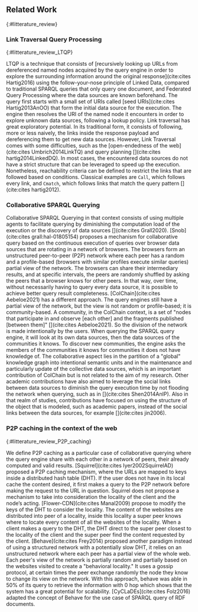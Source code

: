 ## Related Work
{:#litterature_review} 

### Link Traversal Query Processing
{:#litterature_review_LTQP} 


LTQP is a technique that consists of [recursively looking up URLs from dereferenced named nodes acquired by the query engine in order to explore 
the surrounding information around the original response](cite:cites Hartig2016) using the follow-your-nose principle of Linked Data,
compared to traditional SPARQL queries that only query one document, and Federated Query Processing where the data sources are known beforehand.
The query first starts with a small set of URIs called [seed URIs](cite:cites Hartig2013AnOO) that form the initial data source for the execution.
The engine then resolves the URI of the named node it encounters in order to explore unknown data sources, following a lookup policy.
Link traversal has great exploratory potential. In its traditional form, it consists of following, more or less naively, the links inside the response payload
and dereferencing them to get new data sources. 
However, Link Traversal comes with some difficulties, such as the [open-endedness of the web](cite:cites Umbrich2014LinkTQ)
and query planning [](cite:cites hartig2014LinkedDQ). 
In most cases, the encountered data sources do not have a strict structure that can be leveraged to speed up the execution.
Nonetheless, reachability criteria can be defined to restrict the links that are followed based on conditions.
Classical examples are `Call`, which follows every link, and `Cmatch`, which 
follows links that match the query pattern [](cite:cites hartig2012).


### Collaborative SPARQL Querying

Collaborative SPARQL Querying in that context consists of using multiple agents to facilitate querying by
diminishing the computation load of the execution or the discovery of data sources [](cite:cites Grall2020). 
[Snob](cite:cites grall:hal-01805154) proposes a mechanism for collaborative query based
on the continuous execution of queries over browser data sources that are rotating in a network of browsers. 
The browsers form an unstructured peer-to-peer (P2P) network where each peer has
a random and a profile-based (browsers with similar profiles execute similar queries) partial view of the network.
The browsers can share their intermediary results, and at specific intervals,
the peers are randomly shuffled by asking the peers that a browser knows for other peers.
In that way, over time, without necessarily having to query every data source, it is possible to achieve better query result completeness.
[ColChain](cite:cites Aebeloe2021) has a different approach. 
The query engines still have a partial view of the network, but the view is not random or profile-based;
it is community-based.
A community, in the ColChain context, is a set of
"nodes that participate in and observe [each other] and the fragments published [between them]" [](cite:cites Aebeloe2021).
So the division of the network is made intentionally by the users.
When querying the SPARQL query engine, it will look at its own data sources, then the data sources of the communities it knows.
To discover new communities, the engine asks the members of the communities it knows for communities it does not have knowledge of.
The collaborative aspect lies in the partition of a "global" knowledge graph into intentional semantic units and in the
maintenance and particularly update of the collective data sources, which is an important contribution of ColChain but is not related to the aim of my research.
Other academic contributions have also aimed to leverage the social links between data sources to diminish the query execution time by not flooding the network when querying, such as in
[](cite:cites Shen2014AnIP).
Also in that realm of studies, contributions have focused on using the structure of the object that is modeled,
such as academic papers, instead of the social links between the data sources,
for example [](cite:cites jin2006).



### P2P caching in the context of the web
{:#litterature_review_P2P_caching} 

We define P2P caching as a particular case of collaborative querying where the query engine share with each other in a network of peers,
their already computed and valid results.
[Squirrel](cite:cites Iyer2002SquirrelAD) proposed a P2P caching mechanism,
where the URLs are mapped to keys inside a distributed hash table (DHT).
If the user does not have in its local cache the content desired,
it first makes a query to the P2P network before making the request to the URL in question.
Squirrel does not propose a mechanism to take into consideration the locality of the client and the node’s acting.
[Flower-CDN](cite:cites Manal2009) propose to modify the keys of the DHT to consider the locality.
The content of the websites are distributed into peer of a locality,
inside this locality a super peer knows where to locate every content of all the websites of the locality.
When a client makes a query to the DHT,
the DHT direct to the super peer closest to the locality of the client and the super peer find the content requested by the client.
[Behave](cite:cites Frey2014) proposed another paradigm instead of using a structured network with a potentially slow DHT,
it relies on an unstructured network where each peer has a partial view of the whole web.
Each peer's view of the network is partially random and partially based on the websites visited to create a "behavioral locality."
It uses a gossip protocol, at certain times the peer exchange randomly the node they know to change its view on the network.
With this approach, behave was able in 50% of its query to retrieve the information with 0 hop which shows
that the system has a great potential for scalability.
[CyCLaDEs](cite:cites Folz2016) adapted the concept of Behave for the use case of SPARQL query of RDF documents.
